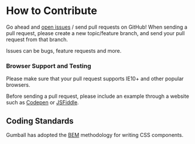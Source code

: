 # How to Contribute

Go ahead and [open issues][] / send pull requests on GitHub!
When sending a pull request, please create a new topic/feature branch,
and send your pull request from that branch.

Issues can be bugs, feature requests and more.

[open issues]: https://github.com/jl-welch/gumball/issues

### Browser Support and Testing

Please make sure that your pull request supports IE10+ and other popular browsers.

Before sending a pull request, please include an example through a website such as [Codepen] or [JSFiddle].

[codepen]: https://codepen.io
[jsfiddle]: https://jsfiddle.net/

## Coding Standards

Gumball has adopted the [BEM][] methodology for writing CSS components.

[bem]: https://en.bem.info/methodology/

